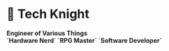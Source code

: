 # 🎲 Tech Knight 

**Engineer of Various Things**   
**´Hardware Nerd´ ´RPG Master´ ´Software Developer´**

